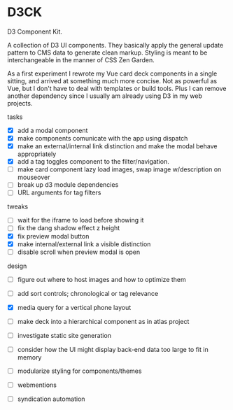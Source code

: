 # D3CK

D3 Component Kit.

A collection of D3 UI components.
They basically apply the general update pattern to CMS data to generate clean markup.
Styling is meant to be interchangeable in the manner of CSS Zen Garden.

As a first experiment I rewrote my Vue card deck components in a single sitting, and arrived at something much more concise. Not as powerful as Vue, but I don't have to deal with templates or build tools. Plus I can remove another dependency since I usually am already using D3 in my web projects.

tasks
 - [x] add a modal component
 - [x] make components comunicate with the app using dispatch
 - [x] make an external/internal link distinction and make the modal behave appropriately
 - [x] add a tag toggles component to the filter/navigation.
 - [ ] make card component lazy load images, swap image w/description on mouseover
 - [ ] break up d3 module dependencies
 - [ ] URL arguments for tag filters

 tweaks
 - [ ] wait for the iframe to load before showing it
 - [ ] fix the dang shadow effect z height
 - [x] fix preview modal button
 - [x] make internal/external link a visible distinction
 - [ ] disable scroll when preview modal is open

 design
 - [ ] figure out where to host images and how to optimize them
 - [ ] add sort controls; chronological or tag relevance
 - [x] media query for a vertical phone layout 
 - [ ] make deck into a hierarchical component as in atlas project
 - [ ] investigate static site generation
 - [ ] consider how the UI might display back-end data too large to fit in memory
 - [ ] modularize styling for components/themes
 - [ ] webmentions
 - [ ] syndication automation



 
